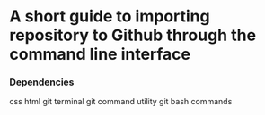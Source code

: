 # A short guide to importing repository to Github through the command line interface

### Dependencies
css
html
git terminal
git command utility
git bash commands